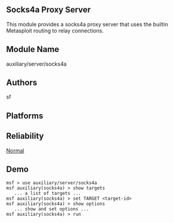 ## Socks4a Proxy Server

This module provides a socks4a proxy server that uses the 
builtin Metasploit routing to relay connections.


## Module Name
auxiliary/server/socks4a

## Authors
sf





## Platforms


## Reliability
[Normal](https://github.com/rapid7/metasploit-framework/wiki/Exploit-Ranking)

## Demo

```
msf > use auxiliary/server/socks4a
msf auxiliary(socks4a) > show targets
   ... a list of targets ...
msf auxiliary(socks4a) > set TARGET <target-id>
msf auxiliary(socks4a) > show options
   ... show and set options ...
msf auxiliary(socks4a) > run
```
    
    